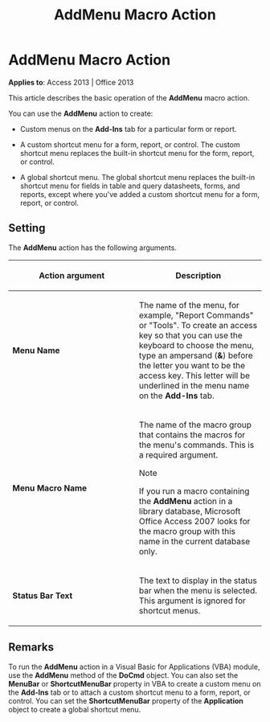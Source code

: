 ﻿---
title: AddMenu Macro Action
TOCTitle: AddMenu Macro Action
ms:assetid: 4eb2afa0-ed1f-41b1-d27f-b3ce7a73d2bb
ms:mtpsurl: https://msdn.microsoft.com/en-us/library/Ff193760(v=office.15)
ms:contentKeyID: 48544762
ms.date: 09/18/2015
mtps_version: v=office.15
f1_keywords:
- vbaac10.chm37891
f1_categories:
- Office.Version=v15
---

# AddMenu Macro Action


**Applies to**: Access 2013 | Office 2013

This article describes the basic operation of the **AddMenu** macro action.

You can use the **AddMenu** action to create:

  - Custom menus on the **Add-Ins** tab for a particular form or report.

  - A custom shortcut menu for a form, report, or control. The custom shortcut menu replaces the built-in shortcut menu for the form, report, or control.

  - A global shortcut menu. The global shortcut menu replaces the built-in shortcut menu for fields in table and query datasheets, forms, and reports, except where you've added a custom shortcut menu for a form, report, or control.

## Setting

The **AddMenu** action has the following arguments.

<table>
<colgroup>
<col style="width: 50%" />
<col style="width: 50%" />
</colgroup>
<thead>
<tr class="header">
<th><p>Action argument</p></th>
<th><p>Description</p></th>
</tr>
</thead>
<tbody>
<tr class="odd">
<td><p><strong>Menu Name</strong></p></td>
<td><p>The name of the menu, for example, &quot;Report Commands&quot; or &quot;Tools&quot;. To create an access key so that you can use the keyboard to choose the menu, type an ampersand (<strong>&amp;</strong>) before the letter you want to be the access key. This letter will be underlined in the menu name on the <strong>Add-Ins</strong> tab.</p></td>
</tr>
<tr class="even">
<td><p><strong>Menu Macro Name</strong></p></td>
<td><p>The name of the macro group that contains the macros for the menu's commands. This is a required argument.</p>

> [!NOTE]
> <P>If you run a macro containing the <STRONG>AddMenu</STRONG> action in a library database, Microsoft Office Access 2007 looks for the macro group with this name in the current database only.</P>


<p></p></td>
</tr>
<tr class="odd">
<td><p><strong>Status Bar Text</strong></p></td>
<td><p>The text to display in the status bar when the menu is selected. This argument is ignored for shortcut menus.</p></td>
</tr>
</tbody>
</table>


## Remarks

To run the **AddMenu** action in a Visual Basic for Applications (VBA) module, use the **AddMenu** method of the **DoCmd** object. You can also set the **MenuBar** or **ShortcutMenuBar** property in VBA to create a custom menu on the **Add-Ins** tab or to attach a custom shortcut menu to a form, report, or control. You can set the **ShortcutMenuBar** property of the **Application** object to create a global shortcut menu.

